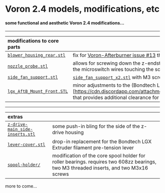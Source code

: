 # Voron 2.4 models, modifications, etc
#### some functional and aesthetic Voron 2.4 modifications...

---

| modifications to core parts | |
| :--- | :--- |
| [`blower_housing_rear.stl`](stl/blower_housing_rear.stl) | fix for [Voron-Afterburner issue #13](https://github.com/VoronDesign/Voron-Afterburner/issues/13) that adds additional clearance for the blower wires in the rear housing |
| [`nozzle_probe.stl`](stl/nozzle_probe.stl) | allows for screwing down the z-endstop [`nozzle_probe.stl`](https://github.com/VoronDesign/Voron-2/blob/Voron2.4/STLs/VORON2.4/Z_Endstop/nozzle_probe.stl) from the opposite side so that you don't have to worry about the microswitch wires touching the screw heads.  both the self-tapping BOM or standard M2x10 screws work |
| [`side_fan_support.stl`](stl/side_fan_support.stl) | [`side_fan_support_x2.stl`](https://github.com/VoronDesign/Voron-2/blob/Voron2.4/STLs/VORON2.4/Skirts/side_fan_support_x2.stl) with M3 screw mounting holes for the M3 heatset-installed fans |
| [`lgx_AftB_Mount_Front.STL`](stl/lgx_AftB_Mount_Front.STL) | minor adjustments to the (Bondtech LGX mount in Discord)[https://cdn.discordapp.com/attachments/635687829254701107/823914498700083220/lgx_AftB_Mount_Front.STL] that provides additional clearance for normal M3x20 screws so the toolhead mounts to the x carriage assembly properly |

---

| extras | |
| :-------------------------------- | :--- |
| [`z-drive-main_side-inserts.stl`](stl/z-drive-main_side-inserts.stl) | some push-in bling for the side of the z-drive housing |
| [`lever-cover.stl`](stl/lever-cover.stl) | drop-in replacement for the Bondtech LGX Extruder filament pre-tension lever |
| [`spool-holder/`](stl/spool-holder/) | modification of the core spool holder for roller bearings.  requires two 608zz bearings, two M3 threaded inserts, and two M3x16 screws |

more to come...

